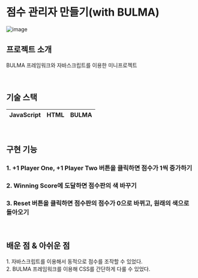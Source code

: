 # 점수 관리자 만들기(with BULMA)

![image](https://github.com/DevelopIsHobby/My-first-web-site/assets/107912101/e20c75ab-bc8d-4cff-8534-f5e5c9f8d291)

## 프로젝트 소개

<p align="justify">
BULMA 프레임워크와 자바스크립트를 이용한 미니프로젝트
</p>

<br>

## 기술 스택

| JavaScript |   HTML   |  BULMA   |
| :--------: | :------: | :-----:  |

<br>

## 구현 기능

### 1. +1 Player One, +1 Player Two 버튼을 클릭하면 점수가 1씩 증가하기

### 2. Winning Score에 도달하면 점수판의 색 바꾸기

### 3. Reset 버튼을 클릭하면 점수판의 점수가 0으로 바뀌고, 원래의 색으로 돌아오기


<br>

## 배운 점 & 아쉬운 점

<p align="justify">
  1. 자바스크립트를 이용해서 동적으로 점수를 조작할 수 있었다.<br>
  2. BULMA 프레임워크를 이용해 CSS를 간단하게 다룰 수 있었다.<br>
</p>

